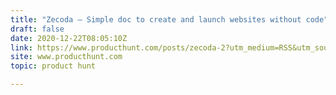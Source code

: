 ```yaml
---
title: "Zecoda — Simple doc to create and launch websites without code"
draft: false
date: 2020-12-22T08:05:10Z
link: https://www.producthunt.com/posts/zecoda-2?utm_medium=RSS&utm_source=hune
site: www.producthunt.com
topic: product hunt  

---
```

